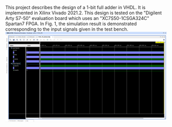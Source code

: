 This project describes the design of a 1-bit full adder in VHDL. It is implemented in Xilinx Vivado 2021.2. This design is tested on the "Digilent Arty S7-50" evaluation board which uses an "XC7S50-1CSGA324C" Spartan7 FPGA. In Fig. 1, the simulation result is demonstrated corresponding to the input signals given in the test bench.
![FA1b_Simulation](Images/FA1b_Simulation.png)
